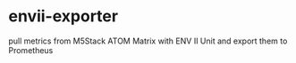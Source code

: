 # envii-exporter
pull metrics from M5Stack ATOM Matrix with ENV II Unit and export them to Prometheus